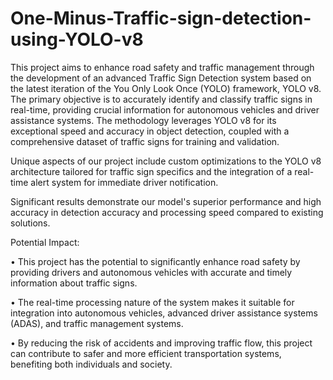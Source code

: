 # One-Minus-Traffic-sign-detection-using-YOLO-v8

This project aims to enhance road safety and traffic management through the development of an advanced Traffic Sign Detection system based on the latest iteration of the
You Only Look Once (YOLO) framework, YOLO v8. The primary objective is to accurately identify and classify traffic signs in real-time, providing crucial information for autonomous
vehicles and driver assistance systems. The methodology leverages YOLO v8 for its exceptional speed and accuracy in object detection, coupled with a comprehensive dataset of
traffic signs for training and validation. 

Unique aspects of our project include custom optimizations to the YOLO v8 architecture tailored for traffic sign specifics and the integration of a real-time alert system
for immediate driver notification.

Significant results demonstrate our model's superior performance and high accuracy in detection accuracy and processing speed compared to existing solutions.

Potential Impact:

•	This project has the potential to significantly enhance road safety by providing drivers and autonomous vehicles with accurate and timely information about traffic signs.

•	The real-time processing nature of the system makes it suitable for integration into autonomous vehicles, advanced driver assistance systems (ADAS), and traffic management systems.

•	By reducing the risk of accidents and improving traffic flow, this project can contribute to safer and more efficient transportation systems, benefiting both individuals and society.

